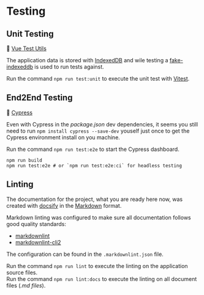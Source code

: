 # Testing

## Unit Testing

:link: [Vue Test Utils](https://test-utils.vuejs.org/)

The application data is stored with [IndexedDB](https://developer.mozilla.org/en-US/docs/Web/API/IndexedDB_API) and wile
 testing a [fake-indexeddb](https://github.com/dumbmatter/fakeIndexedDB) is used to run tests against.

Run the command `npm run test:unit` to execute the unit test with [Vitest](https://vitest.dev/).

## End2End Testing

:link: [Cypress](https://www.cypress.io/)

Even with Cypress in the _package.json_ dev dependencies, it seems you still need to run `npm install cypress --save-dev`
 youself just once to get the Cypress environment install on you machine.

Run the command `npm run test:e2e` to start the Cypress dashboard.

```shell
npm run build
npm run test:e2e # or `npm run test:e2e:ci` for headless testing
```

## Linting

The documentation for the project, what you are ready here now, was created with [docsify](https://docsify.js.org/#/)
  in the [Markdown](https://daringfireball.net/projects/markdown/) format.

Markdown linting was configured to make sure all documentation follows good quality standards:

- [markdownlint](https://github.com/DavidAnson/markdownlint)
- [markdownlint-cli2](https://github.com/DavidAnson/markdownlint-cli2)

The configuration can be found in the `.markdownlint.json` file.

Run the command `npm run lint` to execute the linting on the application source files.  
Run the command `npm run lint:docs` to execute the linting on all document files (_.md files_).
